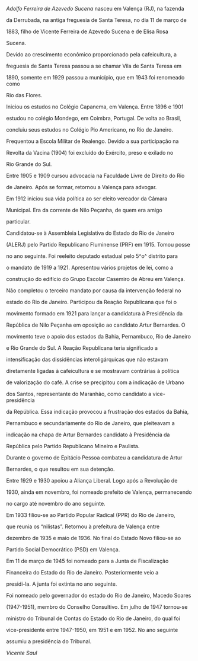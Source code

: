 

*Adolfo Ferreira de Azevedo Sucena* nasceu em Valença (RJ), na fazenda

da Derrubada, na antiga freguesia de Santa Teresa, no dia 11 de março de

1883, filho de Vicente Ferreira de Azevedo Sucena e de Elisa Rosa

Sucena.



Devido ao crescimento econômico proporcionado pela cafeicultura, a

freguesia de Santa Teresa passou a se chamar Vila de Santa Teresa em

1890, somente em 1929 passou a município, que em 1943 foi renomeado como

Rio das Flores.



Iniciou os estudos no Colégio Capanema, em Valença. Entre 1896 e 1901

estudou no colégio Mondego, em Coimbra, Portugal. De volta ao Brasil,

concluiu seus estudos no Colégio Pio Americano, no Rio de Janeiro.



Frequentou a Escola Militar de Realengo. Devido a sua participação na

Revolta da Vacina (1904) foi excluído do Exército, preso e exilado no

Rio Grande do Sul.



Entre 1905 e 1909 cursou advocacia na Faculdade Livre de Direito do Rio

de Janeiro. Após se formar, retornou a Valença para advogar.



Em 1912 iniciou sua vida política ao ser eleito vereador da Câmara

Municipal. Era da corrente de Nilo Peçanha, de quem era amigo

particular.



Candidatou-se à Assembleia Legislativa do Estado do Rio de Janeiro

(ALERJ) pelo Partido Republicano Fluminense (PRF) em 1915. Tomou posse

no ano seguinte. Foi reeleito deputado estadual pelo 5^o^ distrito para

o mandato de 1919 a 1921. Apresentou vários projetos de lei, como a

construção do edifício do Grupo Escolar Casemiro de Abreu em Valença.



Não completou o terceiro mandato por causa da intervenção federal no

estado do Rio de Janeiro. Participou da Reação Republicana que foi o

movimento formado em 1921 para lançar a candidatura à Presidência da

República de Nilo Peçanha em oposição ao candidato Artur Bernardes. O

movimento teve o apoio dos estados da Bahia, Pernambuco, Rio de Janeiro

e Rio Grande do Sul. A Reação Republicana teria significado a

intensificação das dissidências interoligárquicas que não estavam

diretamente ligadas à cafeicultura e se mostravam contrárias à política

de valorização do café. A crise se precipitou com a indicação de Urbano

dos Santos, representante do Maranhão, como candidato a vice-presidência

da República. Essa indicação provocou a frustração dos estados da Bahia,

Pernambuco e secundariamente do Rio de Janeiro, que pleiteavam a

indicação na chapa de Artur Bernardes candidato à Presidência da

República pelo Partido Republicano Mineiro e Paulista.



Durante o governo de Epitácio Pessoa combateu a candidatura de Artur

Bernardes, o que resultou em sua detenção.



Entre 1929 e 1930 apoiou a Aliança Liberal. Logo após a Revolução de

1930, ainda em novembro, foi nomeado prefeito de Valença, permanecendo

no cargo até novembro do ano seguinte.



Em 1933 filiou-se ao Partido Popular Radical (PPR) do Rio de Janeiro,

que reunia os “nilistas”. Retornou à prefeitura de Valença entre

dezembro de 1935 e maio de 1936. No final do Estado Novo filiou-se ao

Partido Social Democrático (PSD) em Valença.



Em 11 de março de 1945 foi nomeado para a Junta de Fiscalização

Financeira do Estado do Rio de Janeiro. Posteriormente veio a

presidi-la. A junta foi extinta no ano seguinte.



Foi nomeado pelo governador do estado do Rio de Janeiro, Macedo Soares

(1947-1951), membro do Conselho Consultivo. Em julho de 1947 tornou-se

ministro do Tribunal de Contas do Estado do Rio de Janeiro, do qual foi

vice-presidente entre 1947-1950, em 1951 e em 1952. No ano seguinte

assumiu a presidência do Tribunal.



*Vicente Saul*




